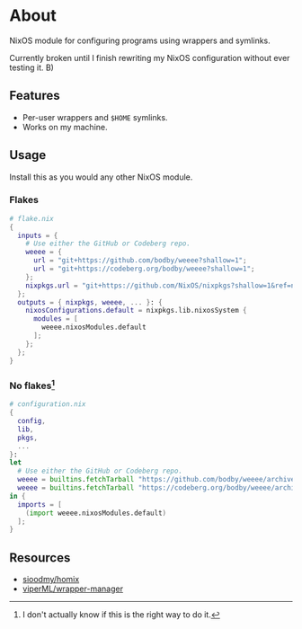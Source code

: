 # About
NixOS module for configuring programs using wrappers and symlinks.

Currently broken until I finish rewriting my NixOS configuration without ever testing it. B)

## Features
- Per-user wrappers and `$HOME` symlinks.
- Works on my machine.

## Usage
Install this as you would any other NixOS module.

### Flakes
```nix
# flake.nix
{
  inputs = {
    # Use either the GitHub or Codeberg repo.
    weeee = {
      url = "git+https://github.com/bodby/weeee?shallow=1";
      url = "git+https://codeberg.org/bodby/weeee?shallow=1";
    };
    nixpkgs.url = "git+https://github.com/NixOS/nixpkgs?shallow=1&ref=nixos-unstable";
  };
  outputs = { nixpkgs, weeee, ... }: {
    nixosConfigurations.default = nixpkgs.lib.nixosSystem {
      modules = [
        weeee.nixosModules.default
      ];
    };
  };
}
```

### No flakes[^1]
```nix
# configuration.nix
{
  config,
  lib,
  pkgs,
  ...
}:
let
  # Use either the GitHub or Codeberg repo.
  weeee = builtins.fetchTarball "https://github.com/bodby/weeee/archives/refs/head/master.tar.gz";
  weeee = builtins.fetchTarball "https://codeberg.org/bodby/weeee/archive/master.tar.gz";
in {
  imports = [
    (import weeee.nixosModules.default)
  ];
}
```

## Resources
- [sioodmy/homix](https://github.com/sioodmy/homix)
- [viperML/wrapper-manager](https://github.com/viperML/wrapper-manager)

[^1]: I don't actually know if this is the right way to do it.
